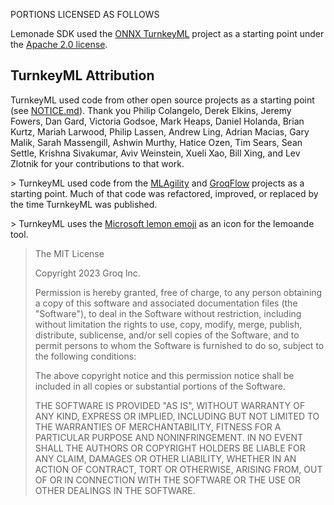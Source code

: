 PORTIONS LICENSED AS FOLLOWS

Lemonade SDK used the [ONNX TurnkeyML](https://github.com/onnx/turnkeyml) project as a starting point under the [Apache 2.0 license](./LICENSE).

## TurnkeyML Attribution

TurnkeyML used code from other open source projects as a starting point (see [NOTICE.md](NOTICE.md)). Thank you Philip Colangelo, Derek Elkins, Jeremy Fowers, Dan Gard, Victoria Godsoe, Mark Heaps, Daniel Holanda, Brian Kurtz, Mariah Larwood, Philip Lassen, Andrew Ling, Adrian Macias, Gary Malik, Sarah Massengill, Ashwin Murthy, Hatice Ozen, Tim Sears, Sean Settle, Krishna Sivakumar, Aviv Weinstein, Xueli Xao, Bill Xing, and Lev Zlotnik for your contributions to that work.

\>  TurnkeyML used code from the [MLAgility](https://github.com/groq/mlagility) and [GroqFlow](https://github.com/groq/groqflow) projects as a starting point. Much of that code was refactored, improved, or replaced by the time TurnkeyML was published. 

\> TurnkeyML uses the [Microsoft lemon emoji](https://github.com/microsoft/fluentui-emoji) as an icon for the lemoande tool.

>The MIT License
>
>Copyright 2023 Groq Inc.
>
>Permission is hereby granted, free of charge, to any person obtaining a copy of this software and associated documentation files (the "Software"), to deal in the Software without restriction, including without limitation the rights to use, copy, modify, merge, publish, distribute, sublicense, and/or sell copies of the Software, and to permit persons to whom the Software is furnished to do so, subject to the following conditions:
>
>The above copyright notice and this permission notice shall be included in all copies or substantial portions of the Software.
>
>THE SOFTWARE IS PROVIDED "AS IS", WITHOUT WARRANTY OF ANY KIND, EXPRESS OR IMPLIED, INCLUDING BUT NOT LIMITED TO THE WARRANTIES OF MERCHANTABILITY, FITNESS FOR A PARTICULAR PURPOSE AND NONINFRINGEMENT. IN NO EVENT SHALL THE AUTHORS OR COPYRIGHT HOLDERS BE LIABLE FOR ANY CLAIM, DAMAGES OR OTHER LIABILITY, WHETHER IN AN ACTION OF CONTRACT, TORT OR OTHERWISE, ARISING FROM, OUT OF OR IN CONNECTION WITH THE SOFTWARE OR THE USE OR OTHER DEALINGS IN THE SOFTWARE.